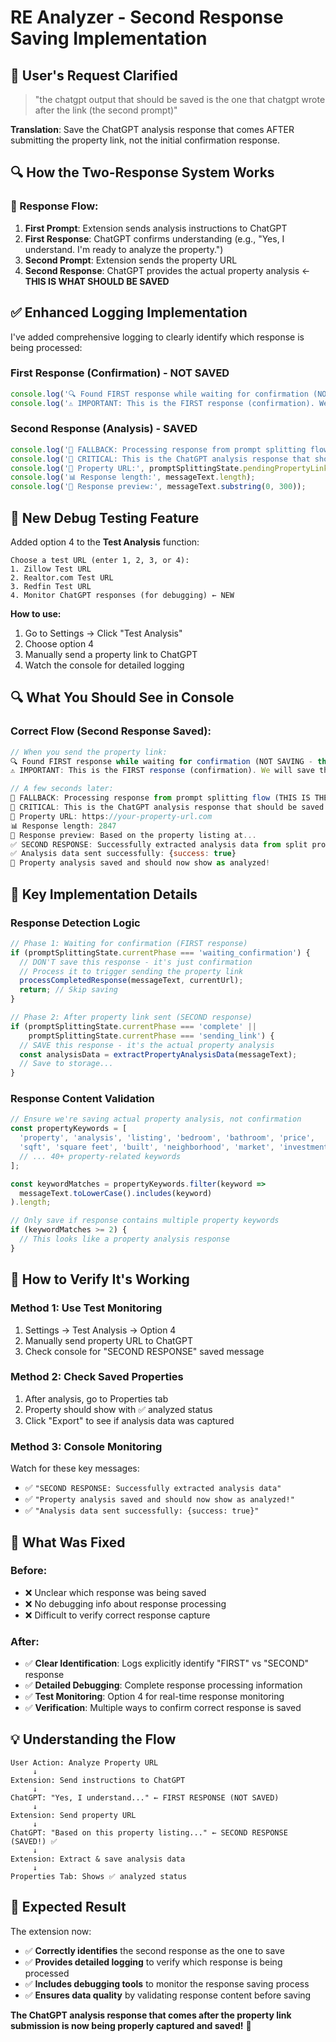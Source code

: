 # RE Analyzer - Second Response Saving Implementation

## 🎯 **User's Request Clarified**

> "the chatgpt output that should be saved is the one that chatgpt wrote after the link (the second prompt)"

**Translation**: Save the ChatGPT analysis response that comes AFTER submitting the property link, not the initial confirmation response.

## 🔍 **How the Two-Response System Works**

### **📝 Response Flow:**

1. **First Prompt**: Extension sends analysis instructions to ChatGPT
2. **First Response**: ChatGPT confirms understanding (e.g., "Yes, I understand. I'm ready to analyze the property.")
3. **Second Prompt**: Extension sends the property URL 
4. **Second Response**: ChatGPT provides the actual property analysis ← **THIS IS WHAT SHOULD BE SAVED**

## ✅ **Enhanced Logging Implementation**

I've added comprehensive logging to clearly identify which response is being processed:

### **First Response (Confirmation) - NOT SAVED**
```javascript
console.log('🔍 Found FIRST response while waiting for confirmation (NOT SAVING - this is just the confirmation)');
console.log('⚠️ IMPORTANT: This is the FIRST response (confirmation). We will save the SECOND response (after property link).');
```

### **Second Response (Analysis) - SAVED**
```javascript
console.log('📝 FALLBACK: Processing response from prompt splitting flow (THIS IS THE SECOND RESPONSE TO THE PROPERTY LINK - SAVING!)');
console.log('🎯 CRITICAL: This is the ChatGPT analysis response that should be saved!');
console.log('🔗 Property URL:', promptSplittingState.pendingPropertyLink);
console.log('📊 Response length:', messageText.length);
console.log('📄 Response preview:', messageText.substring(0, 300));
```

## 🧪 **New Debug Testing Feature**

Added option 4 to the **Test Analysis** function:

```
Choose a test URL (enter 1, 2, 3, or 4):
1. Zillow Test URL
2. Realtor.com Test URL  
3. Redfin Test URL
4. Monitor ChatGPT responses (for debugging) ← NEW
```

**How to use:**
1. Go to Settings → Click "Test Analysis"
2. Choose option 4
3. Manually send a property link to ChatGPT
4. Watch the console for detailed logging

## 🔍 **What You Should See in Console**

### **Correct Flow (Second Response Saved):**

```javascript
// When you send the property link:
🔍 Found FIRST response while waiting for confirmation (NOT SAVING - this is just the confirmation): "Yes, I understand. I'm ready to analyze..."
⚠️ IMPORTANT: This is the FIRST response (confirmation). We will save the SECOND response (after property link).

// A few seconds later:
📝 FALLBACK: Processing response from prompt splitting flow (THIS IS THE SECOND RESPONSE TO THE PROPERTY LINK - SAVING!)...
🎯 CRITICAL: This is the ChatGPT analysis response that should be saved!
🔗 Property URL: https://your-property-url.com
📊 Response length: 2847
📄 Response preview: Based on the property listing at...
✅ SECOND RESPONSE: Successfully extracted analysis data from split prompt response
✅ Analysis data sent successfully: {success: true}
🎉 Property analysis saved and should now show as analyzed!
```

## 🎯 **Key Implementation Details**

### **Response Detection Logic**
```javascript
// Phase 1: Waiting for confirmation (FIRST response)
if (promptSplittingState.currentPhase === 'waiting_confirmation') {
  // DON'T save this response - it's just confirmation
  // Process it to trigger sending the property link
  processCompletedResponse(messageText, currentUrl);
  return; // Skip saving
}

// Phase 2: After property link sent (SECOND response)
if (promptSplittingState.currentPhase === 'complete' || 
    promptSplittingState.currentPhase === 'sending_link') {
  // SAVE this response - it's the actual property analysis
  const analysisData = extractPropertyAnalysisData(messageText);
  // Save to storage...
}
```

### **Response Content Validation**
```javascript
// Ensure we're saving actual property analysis, not confirmation
const propertyKeywords = [
  'property', 'analysis', 'listing', 'bedroom', 'bathroom', 'price',
  'sqft', 'square feet', 'built', 'neighborhood', 'market', 'investment',
  // ... 40+ property-related keywords
];

const keywordMatches = propertyKeywords.filter(keyword => 
  messageText.toLowerCase().includes(keyword)
).length;

// Only save if response contains multiple property keywords
if (keywordMatches >= 2) {
  // This looks like a property analysis response
}
```

## 🚀 **How to Verify It's Working**

### **Method 1: Use Test Monitoring**
1. Settings → Test Analysis → Option 4
2. Manually send property URL to ChatGPT  
3. Check console for "SECOND RESPONSE" saved message

### **Method 2: Check Saved Properties**
1. After analysis, go to Properties tab
2. Property should show with ✅ analyzed status
3. Click "Export" to see if analysis data was captured

### **Method 3: Console Monitoring**
Watch for these key messages:
- ✅ `"SECOND RESPONSE: Successfully extracted analysis data"`
- ✅ `"Property analysis saved and should now show as analyzed!"`
- ✅ `"Analysis data sent successfully: {success: true}"`

## 🔧 **What Was Fixed**

### **Before:**
- ❌ Unclear which response was being saved
- ❌ No debugging info about response processing
- ❌ Difficult to verify correct response capture

### **After:**
- ✅ **Clear Identification**: Logs explicitly identify "FIRST" vs "SECOND" response
- ✅ **Detailed Debugging**: Complete response processing information  
- ✅ **Test Monitoring**: Option 4 for real-time response monitoring
- ✅ **Verification**: Multiple ways to confirm correct response is saved

## 💡 **Understanding the Flow**

```
User Action: Analyze Property URL
     ↓
Extension: Send instructions to ChatGPT  
     ↓
ChatGPT: "Yes, I understand..." ← FIRST RESPONSE (NOT SAVED)
     ↓
Extension: Send property URL
     ↓
ChatGPT: "Based on this property listing..." ← SECOND RESPONSE (SAVED!) ✅
     ↓
Extension: Extract & save analysis data
     ↓
Properties Tab: Shows ✅ analyzed status
```

## 🎉 **Expected Result**

The extension now:
- ✅ **Correctly identifies** the second response as the one to save
- ✅ **Provides detailed logging** to verify which response is being processed
- ✅ **Includes debugging tools** to monitor the response saving process
- ✅ **Ensures data quality** by validating response content before saving

**The ChatGPT analysis response that comes after the property link submission is now being properly captured and saved!** 🎊